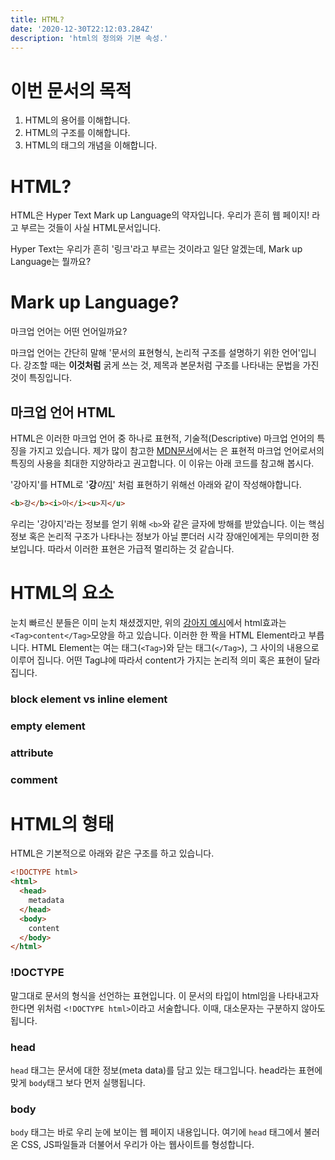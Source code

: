 ```yaml
---
title: HTML?
date: '2020-12-30T22:12:03.284Z'
description: 'html의 정의와 기본 속성.'
---
```

# 이번 문서의 목적
1. HTML의 용어를 이해합니다.
1. HTML의 구조를 이해합니다.
1. HTML의 태그의 개념을 이해합니다.

# HTML?
HTML은 Hyper Text Mark up Language의 약자입니다.
우리가 흔히 웹 페이지! 라고 부르는 것들이 사실 HTML문서입니다.

Hyper Text는 우리가 흔히 '링크'라고 부르는 것이라고 일단 알겠는데, Mark up Language는 뭘까요?

# Mark up Language?
마크업 언어는 어떤 언어일까요?

마크업 언어는 간단히 말해 '문서의 표현형식, 논리적 구조를 설명하기 위한 언어'입니다.
강조할 때는 <b>이것처럼</b> 굵게 쓰는 것, 제목과 본문처럼 구조를 나타내는 문법을 가진 것이 특징입니다.

## 마크업 언어 HTML

HTML은 이러한 마크업 언어 중 하나로 표현적, 기술적(Descriptive) 마크업 언어의 특징을 가지고 있습니다. 제가 많이 참고한 [MDN문서](https://developer.mozilla.org/ko/docs/Learn/HTML/Introduction_to_HTML/Getting_started)에서는 은 표현적 마크업 언어로서의 특징의 사용을 최대한 지양하라고 권고합니다. 이 이유는 아래 코드를 참고해 봅시다.

'강아지'를 HTML로 '<b>강</b><i>아</i><u>지</u>' 처럼 표현하기 위해선 아래와 같이 작성해야합니다.
``` HTML
<b>강</b><i>아</i><u>지</u>
```
우리는 '강아지'라는 정보를 얻기 위해 `<b>`와 같은 글자에 방해를 받았습니다. 이는 핵심 정보 혹은 논리적 구조가 나타나는 정보가 아닐 뿐더러 시각 장애인에게는 무의미한 정보입니다. 따라서 이러한 표현은 가급적 멀리하는 것 같습니다.


# HTML의 요소
눈치 빠르신 분들은 이미 눈치 채셨겠지만, 위의 [강아지 예시](##마크업-언어-HTML)에서 html효과는 `<Tag>content</Tag>`모양을 하고 있습니다. 이러한 한 짝을 HTML Element라고 부릅니다. HTML Element는 여는 태그(`<Tag>`)와 닫는 태그(`</Tag>`), 그 사이의 내용으로 이루어 집니다. 어떤 Tag냐에 따라서 content가 가지는 논리적 의미 혹은 표현이 달라집니다.

### block element vs inline element

### empty element

### attribute

### comment


# HTML의 형태
HTML은 기본적으로 아래와 같은 구조를 하고 있습니다.
```HTML
<!DOCTYPE html>
<html>
  <head>
    metadata
  </head>
  <body>
    content
  </body>
</html>
```
### !DOCTYPE

말그대로 문서의 형식을 선언하는 표현입니다. 이 문서의 타입이 html임을 나타내고자 한다면 위처럼 `<!DOCTYPE html>`이라고 서술합니다. 이때, 대소문자는 구분하지 않아도 됩니다.

### head
`head` 태그는 문서에 대한 정보(meta data)를 담고 있는 태그입니다. head라는 표현에 맞게 `body`태그 보다 먼저 실행됩니다. 

### body
`body` 태그는 바로 우리 눈에 보이는 웹 페이지 내용입니다. 여기에 `head` 태그에서 불러온 CSS, JS파일들과 더불어서 우리가 아는 웹사이트를 형성합니다.


